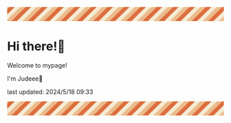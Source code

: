 <!-- Header image -->
<img src="./pokemon/pokemon_2.png" width="1000">

# Hi there!👋

Welcome to mypage!

I'm Judeee🐷

last updated: 2024/5/18 09:33

<!-- Footer image -->
<img src="./pokemon/pokemon_2.png" width="1000">
